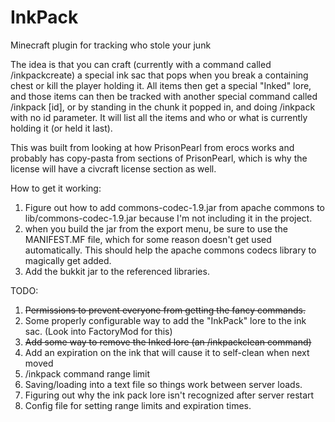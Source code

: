 InkPack
=======

Minecraft plugin for tracking who stole your junk

The idea is that you can craft (currently with a command called /inkpackcreate) a special ink sac that pops when you break a containing chest or kill the player holding it. All items then get a special "Inked" lore, and those items can then be tracked with another special command called /inkpack [id], or by standing in the chunk it popped in, and doing /inkpack with no id parameter. It will list all the items and who or what is currently holding it (or held it last).

This was built from looking at how PrisonPearl from erocs works and probably has copy-pasta from sections of PrisonPearl, which is why the license will have a civcraft license section as well.  

How to get it working:

1. Figure out how to add commons-codec-1.9.jar from apache commons to lib/commons-codec-1.9.jar because I'm not including it in the project.
2. when you build the jar from the export menu, be sure to use the MANIFEST.MF file, which for some reason doesn't get used automatically. This should help the apache commons codecs library to magically get added.
3. Add the bukkit jar to the referenced libraries.

TODO:

1. ~~Permissions to prevent everyone from getting the fancy commands.~~
2. Some properly configurable way to add the "InkPack" lore to the ink sac. (Look into FactoryMod for this)
3. ~~Add some way to remove the Inked lore (an /inkpackclean command)~~
4. Add an expiration on the ink that will cause it to self-clean when next moved
5. /inkpack command range limit
6. Saving/loading into a text file so things work between server loads.
7. Figuring out why the ink pack lore isn't recognized after server restart
6. Config file for setting range limits and expiration times.
